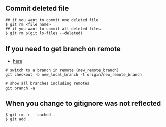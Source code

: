 ## Commit deleted file
```
## if you want to commit one deleted file
$ git rm <file name>
## if you want to commit all deleted files
$ git rm $(git ls-files --deleted)
```

## If you need to get branch on remote
* [here][1]

```
# switch to a branch in remote (new_remote_branch)
git checkout -b new_local_branch -t origin/new_remote_branch

# show all branches including remotes
git branch -a 
```

## When you change to gitignore was not reflected

```
$ git rm -r --cached .
$ git add .
```


[1]:https://git-scm.com/docs/git-checkout